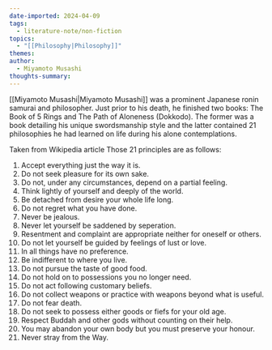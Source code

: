 ```yaml
---
date-imported: 2024-04-09
tags:
  - literature-note/non-fiction
topics:
  - "[[Philosophy|Philosophy]]"
themes: 
author:
  - Miyamoto Musashi
thoughts-summary: 
---
```


[[Miyamoto Musashi|Miyamoto Musashi]] was a prominent Japanese ronin samurai and philosopher. Just prior to his death, he finished two books: The Book of 5 Rings and The Path of Aloneness (Dokkodo). The former was a book detailing his unique swordsmanship style and the latter contained 21 philosophies he had learned on life during his alone contemplations.

Taken from Wikipedia article
Those 21 principles are as follows:
1. Accept everything just the way it is.
2. Do not seek pleasure for its own sake.
3. Do not, under any circumstances, depend on a partial feeling.
4. Think lightly of yourself and deeply of the world.
5. Be detached from desire your whole life long.
6. Do not regret what you have done.
7. Never be jealous.
8. Never let yourself be saddened by seperation. 
9. Resentment and complaint are appropriate neither for oneself or others.
10. Do not let yourself be guided by feelings of lust or love.
11. In all things have no preference.
12. Be indifferent to where you live.
13. Do not pursue the taste of good food.
14. Do not hold on to possessions you no longer need.
15. Do not act following customary beliefs.
16. Do not collect weapons or practice with weapons beyond what is useful.
17. Do not fear death.
18. Do not seek to possess either goods or fiefs for your old age.
19. Respect Buddah and other gods without counting on their help.
20. You may abandon your own body but you must preserve your honour.
21. Never stray from the Way.

